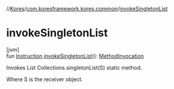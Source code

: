 //[Kores](../../index.md)/[com.koresframework.kores.common](index.md)/[invokeSingletonList](invoke-singleton-list.md)

# invokeSingletonList

[jvm]\
fun [Instruction](../com.koresframework.kores/-instruction/index.md).[invokeSingletonList](invoke-singleton-list.md)(): [MethodInvocation](../com.koresframework.kores.base/-method-invocation/index.md)

Invokes List Collections.singletonList(S) static method.

Where S is the receiver object.
